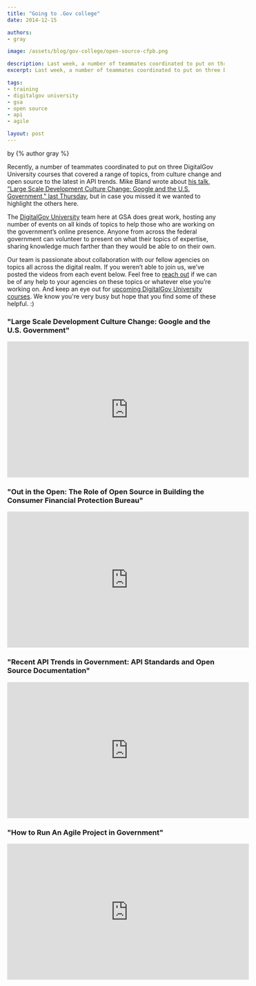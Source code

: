 ```yaml
---
title: "Going to .Gov college"
date: 2014-12-15

authors:
- gray

image: /assets/blog/gov-college/open-source-cfpb.png

description: Last week, a number of teammates coordinated to put on three DigitalGov University courses that covered a range of topics, from culture change and open source to the latest in API trends.
excerpt: Last week, a number of teammates coordinated to put on three DigitalGov University courses that covered a range of topics, from culture change and open source to the latest in API trends.

tags:
- training
- digitalgov university
- gsa
- open source
- api
- agile

layout: post
---
```

by {% author gray %}

Recently, a number of teammates coordinated to put on three DigitalGov University courses that covered a range of topics, from culture change and open source to the latest in API trends. Mike Bland wrote about [his talk, "Large Scale Development Culture Change: Google and the U.S. Government," last Thursday](https://18f.gsa.gov/2014/12/11/large-scale-development-culture-change/), but in case you missed it we wanted to highlight the others here.

<!-- more -->

The [DigitalGov University](https://www.digitalgov.gov/digitalgov-university/) team here at GSA does great work, hosting any number of events on all kinds of topics to help those who are working on the government’s online presence.  Anyone from across the federal government can volunteer to present on what their topics of expertise, sharing knowledge much farther than they would be able to on their own.

Our team is passionate about collaboration with our fellow agencies on topics all across the digital realm.  If you weren’t able to join us, we’ve posted the videos from each event below.  Feel free to [reach out](mailto:18f@gsa.gov) if we can be of any help to your agencies on these topics or whatever else you’re working on.  And keep an eye out for [upcoming DigitalGov University courses](https://www.digitalgov.gov/events/).  We know you're very busy but hope that you find some of these helpful.  :)

### "Large Scale Development Culture Change: Google and the U.S. Government"

<iframe width="560" height="315" src="https://www.youtube-nocookie.com/embed/CWSLSHljQLM" frameborder="0" allowfullscreen></iframe>

### "Out in the Open: The Role of Open Source in Building the Consumer Financial Protection Bureau"

<iframe width="560" height="315" src="https://www.youtube-nocookie.com/embed/tce1B02ZGqc" frameborder="0" allowfullscreen></iframe>

### "Recent API Trends in Government: API Standards and Open Source Documentation"

<iframe width="560" height="315" src="https://www.youtube-nocookie.com/embed/ZRhRU5y0jEk" frameborder="0" allowfullscreen></iframe>

### "How to Run An Agile Project in Government"

<iframe width="560" height="315" src="https://www.youtube-nocookie.com/embed/FpBjClJTVQ0" frameborder="0" allowfullscreen></iframe>

